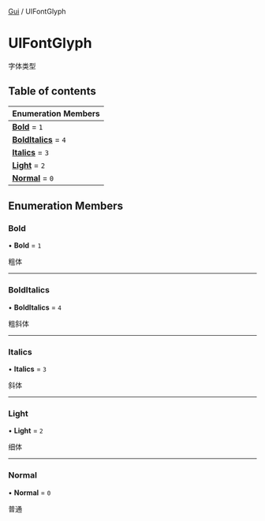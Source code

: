 [Gui](../groups/Gui.Gui.md) / UIFontGlyph

# UIFontGlyph <Badge type="tip" text="Enumeration" /> <Score text="UIFontGlyph" />

字体类型

## Table of contents

| Enumeration Members |
| :-----|
| **[Bold](UI.UIFontGlyph.md#bold)** = ``1`` <br> |
| **[BoldItalics](UI.UIFontGlyph.md#bolditalics)** = ``4`` <br> |
| **[Italics](UI.UIFontGlyph.md#italics)** = ``3`` <br> |
| **[Light](UI.UIFontGlyph.md#light)** = ``2`` <br> |
| **[Normal](UI.UIFontGlyph.md#normal)** = ``0`` <br> |

## Enumeration Members

### Bold <Score text="Bold" /> 

• **Bold** = ``1``

粗体

___

### BoldItalics <Score text="BoldItalics" /> 

• **BoldItalics** = ``4``

粗斜体

___

### Italics <Score text="Italics" /> 

• **Italics** = ``3``

斜体

___

### Light <Score text="Light" /> 

• **Light** = ``2``

细体

___

### Normal <Score text="Normal" /> 

• **Normal** = ``0``

普通
